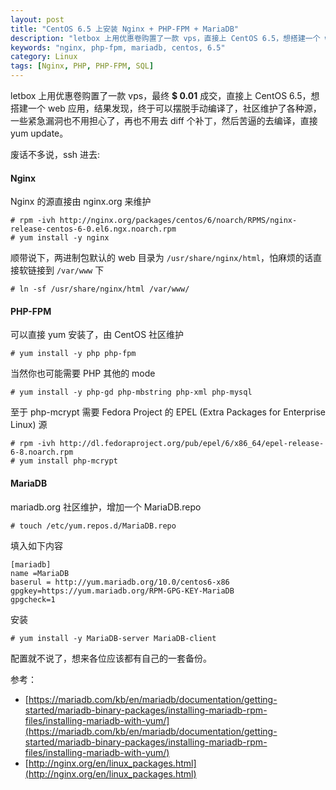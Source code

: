 ```yaml
---
layout: post
title: "CentOS 6.5 上安装 Nginx + PHP-FPM + MariaDB"
description: "letbox 上用优惠卷购置了一款 vps，直接上 CentOS 6.5，想搭建一个 web 应用，结果发现，终于可以摆脱编译了，社会维护了各种源，一些紧急漏洞也不用担心了，再也不用去 diff 个补丁，然后苦逼的去编译，直接 yum update。"
keywords: "nginx, php-fpm, mariadb, centos, 6.5"
category: Linux
tags: [Nginx, PHP, PHP-FPM, SQL]
---
```


letbox 上用优惠卷购置了一款 vps，最终 **$ 0.01** 成交，直接上 CentOS 6.5，想搭建一个 web 应用，结果发现，终于可以摆脱手动编译了，社区维护了各种源，一些紧急漏洞也不用担心了，再也不用去 diff 个补丁，然后苦逼的去编译，直接 yum update。

废话不多说，ssh 进去:

#### Nginx

Nginx 的源直接由 nginx.org 来维护

    # rpm -ivh http://nginx.org/packages/centos/6/noarch/RPMS/nginx-release-centos-6-0.el6.ngx.noarch.rpm
    # yum install -y nginx

<!-- more -->
顺带说下，两进制包默认的 web 目录为 `/usr/share/nginx/html`，怕麻烦的话直接软链接到 `/var/www` 下

    # ln -sf /usr/share/nginx/html /var/www/

#### PHP-FPM

可以直接 yum 安装了，由 CentOS 社区维护

    # yum install -y php php-fpm

当然你也可能需要 PHP 其他的 mode

    # yum install -y php-gd php-mbstring php-xml php-mysql

至于 php-mcrypt 需要 Fedora Project 的 EPEL (Extra Packages for Enterprise Linux) 源

    # rpm -ivh http://dl.fedoraproject.org/pub/epel/6/x86_64/epel-release-6-8.noarch.rpm
    # yum install php-mcrypt

#### MariaDB

mariadb.org 社区维护，增加一个 MariaDB.repo

    # touch /etc/yum.repos.d/MariaDB.repo

填入如下内容

```
[mariadb]
name =MariaDB
baserul = http://yum.mariadb.org/10.0/centos6-x86
gpgkey=https://yum.mariadb.org/RPM-GPG-KEY-MariaDB
gpgcheck=1
```

安装

    # yum install -y MariaDB-server MariaDB-client

配置就不说了，想来各位应该都有自己的一套备份。

参考：

- [https://mariadb.com/kb/en/mariadb/documentation/getting-started/mariadb-binary-packages/installing-mariadb-rpm-files/installing-mariadb-with-yum/](https://mariadb.com/kb/en/mariadb/documentation/getting-started/mariadb-binary-packages/installing-mariadb-rpm-files/installing-mariadb-with-yum/)
- [http://nginx.org/en/linux_packages.html](http://nginx.org/en/linux_packages.html)
